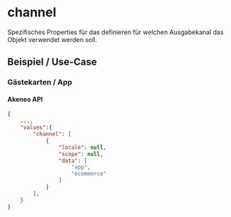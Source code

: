 # channel

Spezifisches Properties für das definieren für welchen Ausgabekanal das Objekt verwendet werden soll.

## Beispiel / Use-Case

### Gästekarten / App

#### Akeneo API

``` json
{
    ...,
    "values":{
        "channel": [
            {
                "locale": null,
                "scope": null,
                "data": [
                    "app",
                    "ecommerce"
                ]
            }
        ],
    }
}
```
